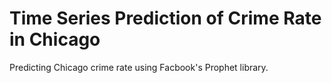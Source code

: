 # Time Series Prediction of Crime Rate in Chicago

Predicting Chicago crime rate using Facbook's Prophet library.
